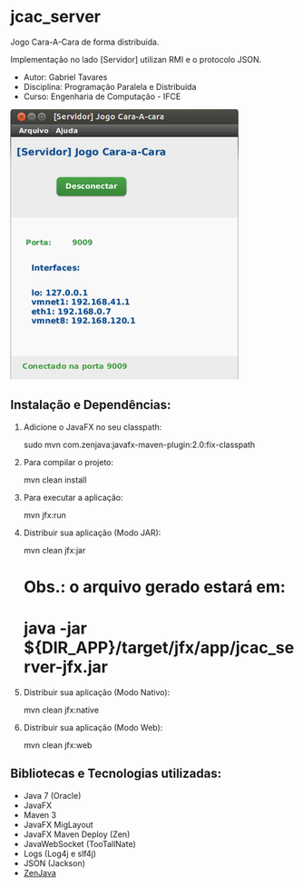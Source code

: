jcac_server
===========

Jogo Cara-A-Cara de forma distribuída.

Implementação no lado [Servidor] utilizan RMI e o protocolo JSON.


* Autor: Gabriel Tavares
* Disciplina: Programação Paralela e Distribuída
* Curso: Engenharia de Computação - IFCE



![ScreenShot](https://github.com/gabrieltavaresmelo/jcac_server/raw/master/gui.png)



Instalação e Dependências:
----------------------------

1) Adicione o JavaFX no seu classpath:

    sudo mvn com.zenjava:javafx-maven-plugin:2.0:fix-classpath
	

2) Para compilar o projeto:

    mvn clean install
	
	
3) Para executar a aplicação:

    mvn jfx:run
	

4) Distribuir sua aplicação (Modo JAR):

    mvn clean jfx:jar
    
    # Obs.: o arquivo gerado estará em:
    # java -jar ${DIR_APP}/target/jfx/app/jcac_server-jfx.jar
    
	
5) Distribuir sua aplicação (Modo Nativo):

    mvn clean jfx:native
	
6) Distribuir sua aplicação (Modo Web):

    mvn clean jfx:web



Bibliotecas e Tecnologias utilizadas:
----------------------------

* Java 7 (Oracle)
* JavaFX
* Maven 3
* JavaFX MigLayout
* JavaFX Maven Deploy (Zen)
* JavaWebSocket (TooTallNate)
* Logs (Log4j e slf4j)
* JSON (Jackson)
* [ZenJava](http://zenjava.com/javafx/maven/index.html )

 
